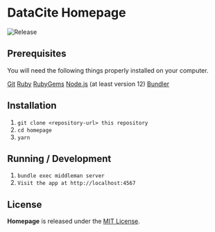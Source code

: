 # DataCite Homepage

![Release](https://github.com/datacite/homepage/workflows/Release/badge.svg)

## Prerequisites

You will need the following things properly installed on your computer.

[Git](https://git-scm.com/book/en/v2/Getting-Started-Installing-Git)
[Ruby](https://www.ruby-lang.org/en/)
[RubyGems](https://rubygems.org/)
[Node.js](https://nodejs.org/en/) (at least version 12)
[Bundler](https://bundler.io/)

## Installation

1. `git clone <repository-url> this repository`
2. `cd homepage`
3. `yarn`

## Running / Development

1. `bundle exec middleman server`
2. `Visit the app at http://localhost:4567`

## License

**Homepage** is released under the [MIT License](https://github.com/datacite/homepage/blob/master/LICENSE.md).
